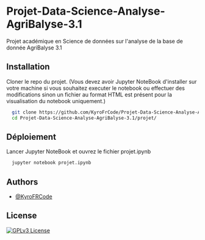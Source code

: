 # Projet-Data-Science-Analyse-AgriBalyse-3.1
Projet académique en Science de données sur l'analyse de la base de donnée AgriBalyse 3.1

## Installation

Cloner le repo du projet.
(Vous devez avoir Jupyter NoteBook d'installer sur votre machine si vous souhaitez executer le notebook ou effectuer des modifications 
sinon un fichier au format HTML est présent pour la visualisation du notebook uniquement.)

```bash
  git clone https://github.com/KyroFrCode/Projet-Data-Science-Analyse-AgriBalyse-3.1.git
  cd Projet-Data-Science-Analyse-AgriBalyse-3.1/projet/
```

## Déploiement

Lancer Jupyter NoteBook et ouvrez le fichier projet.ipynb

```bash
  jupyter notebook projet.ipynb
```

## Authors

- [@KyroFRCode](https://github.com/KyroFrCode)


## License

[![GPLv3 License](https://img.shields.io/badge/License-GPL%20v3-yellow.svg)](https://opensource.org/licenses/)

